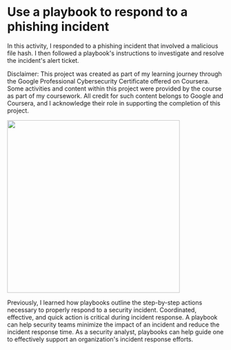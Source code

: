 # Use a playbook to respond to a phishing incident

In this activity, I responded to a phishing incident that involved a malicious file hash. I then followed a playbook's instructions to investigate and resolve the incident's alert ticket.

Disclaimer: This project was created as part of my learning journey through the Google Professional Cybersecurity Certificate offered on Coursera. Some activities and content within this project were provided by the course as part of my coursework. All credit for such content belongs to Google and Coursera, and I acknowledge their role in supporting the completion of this project.

<img src="" width="400" />

Previously, I learned how playbooks outline the step-by-step actions necessary to properly respond to a security incident. Coordinated, effective, and quick action is critical during incident response. A playbook can help security teams minimize the impact of an incident and reduce the incident response time. As a security analyst, playbooks can help guide one to effectively support an organization's incident response efforts.
